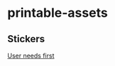 # printable-assets
## Stickers
[User needs first](https://github.com/ukparliament/printable-assets/blob/master/PDS_Stickers_print.pdf)

